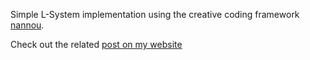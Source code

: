 Simple L-System implementation using the creative coding framework [nannou](https://nannou.cc/).

Check out the related [post on my website](https://janreitz.com/projects/l_systems.html)  
